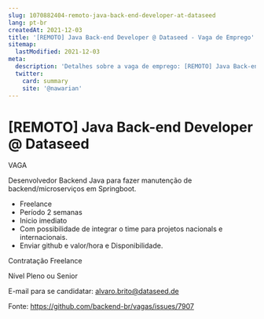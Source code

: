 ```yaml
---
slug: 1070882404-remoto-java-back-end-developer-at-dataseed
lang: pt-br
createdAt: 2021-12-03
title: '[REMOTO] Java Back-end Developer @ Dataseed - Vaga de Emprego'
sitemap:
  lastModified: 2021-12-03
meta:
  description: 'Detalhes sobre a vaga de emprego: [REMOTO] Java Back-end Developer @ Dataseed'
  twitter:
    card: summary
    site: '@nawarian'
---
```


# [REMOTO] Java Back-end Developer @ Dataseed

VAGA

Desenvolvedor Backend Java para fazer manutenção de backend/microserviços em Springboot.

* Freelance
* Período 2 semanas
* Inicio imediato
* Com possibilidade de integrar o time para projetos nacionals e internacionais.
* Enviar github e valor/hora e Disponibilidade.

Contratação
Freelance

Nível
Pleno ou Senior

 E-mail para se candidatar: alvaro.brito@dataseed.de

Fonte: https://github.com/backend-br/vagas/issues/7907